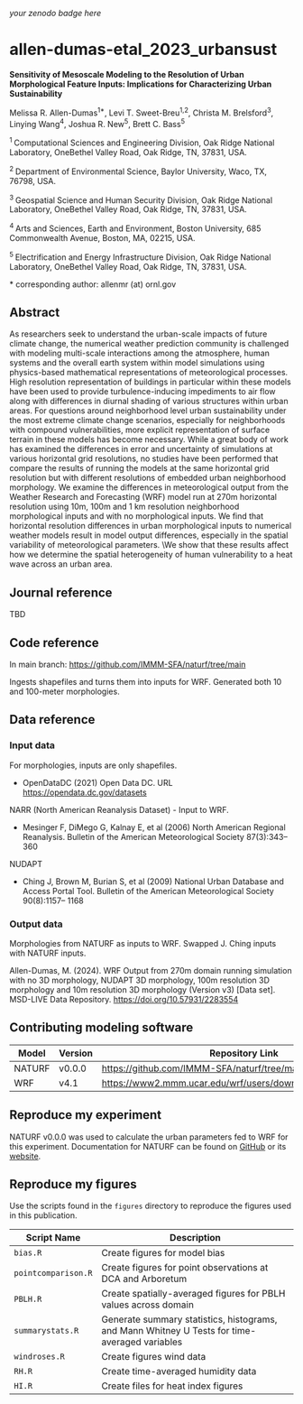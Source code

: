 _your zenodo badge here_

# allen-dumas-etal_2023_urbansust

**Sensitivity of Mesoscale Modeling to the Resolution of Urban Morphological Feature Inputs: Implications for Characterizing Urban Sustainability**

Melissa R. Allen-Dumas<sup>1\*</sup>, Levi T. Sweet-Breu<sup>1,2</sup>, Christa M. Brelsford<sup>3</sup>, Linying Wang<sup>4</sup>, Joshua R. New<sup>5</sup>, Brett C. Bass<sup>5</sup>

<sup>1 </sup> Computational Sciences and Engineering Division, Oak Ridge National Laboratory, OneBethel Valley Road, Oak Ridge, TN, 37831, USA.

<sup>2 </sup> Department of Environmental Science, Baylor University, Waco, TX, 76798, USA.

<sup>3 </sup> Geospatial Science and Human Security Division, Oak Ridge National Laboratory, OneBethel Valley Road, Oak Ridge, TN, 37831, USA.

<sup>4 </sup> Arts and Sciences, Earth and Environment, Boston University, 685 Commonwealth Avenue, Boston, MA, 02215, USA.

<sup>5 </sup> Electrification and Energy Infrastructure Division, Oak Ridge National Laboratory, OneBethel Valley Road, Oak Ridge, TN, 37831, USA.

\* corresponding author:  allenmr (at) ornl.gov

## Abstract
As researchers seek to understand the urban-scale impacts of future climate change, the numerical weather prediction community is challenged with modeling multi-scale interactions among the atmosphere, human systems and the overall earth system within model simulations using physics-based mathematical representations of meteorological processes. High resolution representation of buildings in particular within these models have been used to provide turbulence-inducing impediments to air flow along with differences in diurnal shading of various structures within urban areas. For questions around neighborhood level urban sustainability under the most extreme climate change scenarios, especially for neighborhoods with compound vulnerabilities, more explicit representation of surface terrain in these models has become necessary. While a great body of work has examined the differences in error and uncertainty of simulations at various horizontal grid resolutions, no studies have been performed that compare the results of running the models at the same horizontal grid resolution but with different resolutions of embedded urban neighborhood morphology. We examine the differences in meteorological output from the Weather Research and Forecasting (WRF) model run at 270m horizontal resolution using 10m, 100m and 1 km resolution neighborhood morphological inputs and with no morphological inputs. We find that horizontal resolution differences in urban morphological inputs to numerical weather models result in model output differences, especially in the spatial variability of meteorological parameters. \We show that these results affect how we determine the spatial heterogeneity of human vulnerability to a heat wave across an urban area.

## Journal reference
TBD

## Code reference
In main branch:  https://github.com/IMMM-SFA/naturf/tree/main

Ingests shapefiles and turns them into inputs for WRF.
Generated both 10 and 100-meter morphologies.


## Data reference

### Input data

For morphologies, inputs are only shapefiles.
- OpenDataDC (2021) Open Data DC. URL https://opendata.dc.gov/datasets

NARR (North American Reanalysis Dataset) - Input to WRF.
- Mesinger F, DiMego G, Kalnay E, et al (2006) North American Regional
Reanalysis. Bulletin of the American Meteorological Society 87(3):343–360

NUDAPT
- Ching J, Brown M, Burian S, et al (2009) National Urban Database and Access
Portal Tool. Bulletin of the American Meteorological Society 90(8):1157–
1168


### Output data

Morphologies from NATURF as inputs to WRF.  Swapped J. Ching inputs with NATURF inputs.

Allen-Dumas, M. (2024). WRF Output from 270m domain running simulation with no 3D morphology, NUDAPT 3D morphology, 100m resolution 3D morphology and 10m resolution 3D morphology (Version v3) [Data set]. MSD-LIVE Data Repository. https://doi.org/10.57931/2283554

## Contributing modeling software
| Model | Version | Repository Link | DOI |
|-------|---------|-----------------|-----|
| NATURF | v0.0.0 | https://github.com/IMMM-SFA/naturf/tree/main | https://doi.org/10.11578/dc.20220803.4 |
| WRF | v4.1 | https://www2.mmm.ucar.edu/wrf/users/download/get_source.html | https://opensky.ucar.edu/islandora/object/opensky:2898 |

## Reproduce my experiment
NATURF v0.0.0 was used to calculate the urban parameters fed to WRF for this experiment. Documentation for NATURF can be found on [GitHub](https://github.com/IMMM-SFA/naturf/tree/main) or its [website](https://immm-sfa.github.io/naturf/).

## Reproduce my figures
Use the scripts found in the `figures` directory to reproduce the figures used in this publication.

| Script Name | Description |
| --- | --- |
| `bias.R` | Create figures for model bias |
| `pointcomparison.R` | Create figures for point observations at DCA and Arboretum |
| `PBLH.R` | Create spatially-averaged figures for PBLH values across domain |
| `summarystats.R` | Generate summary statistics, histograms, and Mann Whitney U Tests for time-averaged variables |
| `windroses.R` | Create figures wind data |
| `RH.R` | Create time-averaged humidity data |
| `HI.R` | Create files for heat index figures |
